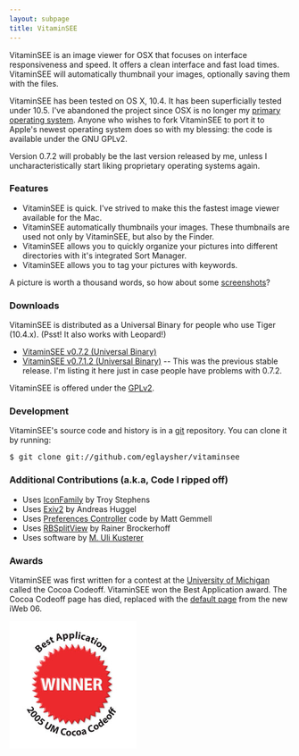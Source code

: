 ```yaml
---
layout: subpage
title: VitaminSEE
---
```


VitaminSEE is an image viewer for OSX that focuses on interface responsiveness
and speed. It offers a clean interface and fast load times. VitaminSEE will
automatically thumbnail your images, optionally saving them with the files.

VitaminSEE has been tested on OS X, 10.4. It has been superficially tested
under 10.5. I've abandoned the project since OSX is no longer my <a
href="http://www.ubuntu.com">primary operating system</a>. Anyone who wishes to
fork VitaminSEE to port it to Apple's newest operating system does so with my
blessing: the code is available under the GNU GPLv2.

Version 0.7.2 will probably be the last version released by me, unless I
uncharacteristically start liking proprietary operating systems again.

### Features
- VitaminSEE is quick. I've strived to make this the fastest image viewer
  available for the Mac.
- VitaminSEE automatically thumbnails your images. These thumbnails are used
  not only by VitaminSEE, but also by the Finder.
- VitaminSEE allows you to quickly organize your pictures into different
  directories with it's integrated Sort Manager.
- VitaminSEE allows you to tag your pictures with keywords.

A picture is worth a thousand words, so how about some <a
href="http://www.elliotglaysher.org/vitaminsee/screenshots/">screenshots</a>?

### Downloads

VitaminSEE is distributed as a Universal Binary for people who use Tiger
(10.4.x). (Psst! It also works with Leopard!)

<ul>
<li><a href="http://www.elliotglaysher.org/Releases/VitaminSEE 0.7.2.dmg">VitaminSEE v0.7.2 (Universal Binary)</a></li>
<li><a href="http://www.elliotglaysher.org/Releases/VitaminSEE 0.7.1.2.dmg">VitaminSEE v0.7.1.2 (Universal Binary)</a> -- This was the previous stable release. I'm listing it here just in case people have problems with 0.7.2.</li>
</ul>

VitaminSEE is offered under the <a
href="http://www.gnu.org/copyleft/gpl.html">GPLv2</a>.

### Development

<p>VitaminSEE's source code and history is in a <a href="http://git-scm.com">git</a> repository. You can clone it by running:
<pre>$ git clone git://github.com/eglaysher/vitaminsee</pre>
</p>

### Additional Contributions (a.k.a, Code I ripped off)
- Uses <a href="http://homepage.mac.com/troy_stephens/software/objects/IconFamily/">IconFamily</a> by Troy Stephens
- Uses <a href="http://home.arcor.de/ahuggel/exiv2">Exiv2</a> by Andreas Huggel
- Uses <a href="http://iratescotsman.com/products/source/">Preferences Controller</a> code by Matt Gemmell
- Uses <a href="http://www.brockerhoff.net/src/rbs.html">RBSplitView</a> by Rainer Brockerhoff
- Uses software by <a href="http://www.zathras.de/angelweb/sourcecode.htm">M. Uli Kusterer</a>

### Awards

VitaminSEE was first written for a contest at the <a
href="http://www.umich.edu">University of Michigan</a> called the Cocoa
Codeoff. VitaminSEE won the Best Application award. The Cocoa Codeoff page has
died, replaced with the <a
href="http://www-personal.umich.edu/~myapple">default page</a> from the new
iWeb 06.

<img id="image18" src="../data/umcc_winner.jpg" alt="UMCC Badge" />
